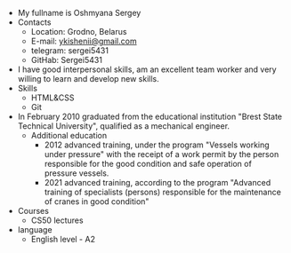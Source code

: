 * My fullname is Oshmyana Sergey
* Contacts
    + Location: Grodno, Belarus
    + E-mail: ykishenii@gmail.com
    + telegram: sergei5431
    + GitHab: Sergei5431
* I have good interpersonal skills, am an excellent team worker and very willing to learn and develop new skills.
* Skills
    + HTML&CSS
    + Git
* In February 2010 graduated from the educational institution "Brest State Technical University", qualified as a mechanical engineer.
    + Additional education
        - 2012 advanced training, under the program "Vessels working under pressure" with the receipt of a work permit by the person responsible for the good condition and safe operation of pressure vessels.
        - 2021 advanced training, according to the program "Advanced training of specialists (persons) responsible for the maintenance of cranes in good condition"
* Courses
    + CS50 lectures
* language
    + English level - A2
